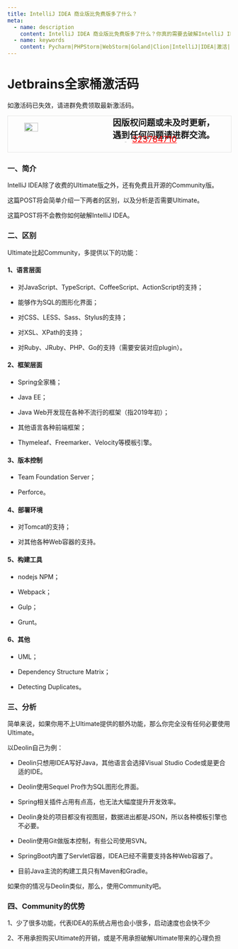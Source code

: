 ```yaml
---
title: IntelliJ IDEA 商业版比免费版多了什么？
meta:
  - name: description
    content: IntelliJ IDEA 商业版比免费版多了什么？你真的需要去破解IntelliJ IDEA吗？
  - name: keywords
    content: Pycharm|PHPStorm|WebStorm|Goland|Clion|IntelliJ|IDEA|激活|全家桶|Jetbrains|商业版|免费版
---
```


# Jetbrains全家桶激活码

如激活码已失效，请进群免费领取最新激活码。
<!-- QQ卡片 -->
<div style="width:100%;display:flex;justify-content:space-around;border:1px solid #E5E5E4;">
  <img style="width:25%;padding-top:15px;" src="http://md.taojingling.cn/WechatIMG31.jpeg" onclick="window.open('http://shang.qq.com/wpa/qunwpa?idkey=22ed6bd53a50f9764493ef41746bfb3006123cbe097729a106fee0c46b6e0b9e', '_blank');" />

  <div style="display:flex;flex-direction:column;justify-content:space-around;">
    <div style="font-size:1.2rem;font-weight:bold;">
      <div>因版权问题或未及时更新，</div>
      <div>遇到任何问题请进群交流。</div>
    </div>
    <div style="padding-left:12%;position:relative;bottom:20%;">
      <img style="width:6%;position:relative;top:3px;cursor:pointer;" src="https://i.loli.net/2019/11/23/U3qbMEuC9n6YBRA.png" onclick="window.open('http://shang.qq.com/wpa/qunwpa?idkey=22ed6bd53a50f9764493ef41746bfb3006123cbe097729a106fee0c46b6e0b9e', '_blank');" />
      <a href="http://shang.qq.com/wpa/qunwpa?idkey=22ed6bd53a50f9764493ef41746bfb3006123cbe097729a106fee0c46b6e0b9e" style="font-size:1.2rem;text-decoration:underline;color:red;" target="_blank">323784710</a>
    </div>
  </div>
</div>

### 一、简介

IntelliJ IDEA除了收费的Ultimate版之外，还有免费且开源的Community版。

这篇POST将会简单介绍一下两者的区别，以及分析是否需要Ultimate。

这篇POST将不会教你如何破解IntelliJ IDEA。

### 二、区别

Ultimate比起Community，多提供以下的功能：

#### 1、语言层面

* 对JavaScript、TypeScript、CoffeeScript、ActionScript的支持；

* 能够作为SQL的图形化界面；

* 对CSS、LESS、Sass、Stylus的支持；

* 对XSL、XPath的支持；

* 对Ruby、JRuby、PHP、Go的支持（需要安装对应plugin）。

#### 2、框架层面

* Spring全家桶；

* Java EE；

* Java Web开发现在各种不流行的框架（指2019年初）；

* 其他语言各种前端框架；

* Thymeleaf、Freemarker、Velocity等模板引擎。

#### 3、版本控制

* Team Foundation Server；

* Perforce。

#### 4、部署环境

* 对Tomcat的支持；

* 对其他各种Web容器的支持。

#### 5、构建工具

* nodejs NPM；

* Webpack；

* Gulp；

* Grunt。

#### 6、其他

* UML；

* Dependency Structure Matrix；

* Detecting Duplicates。


### 三、分析

简单来说，如果你用不上Ultimate提供的额外功能，那么你完全没有任何必要使用Ultimate。

以Deolin自己为例：

* Deolin只想用IDEA写好Java，其他语言会选择Visual Studio Code或是更合适的IDE。

* Deolin使用Sequel Pro作为SQL图形化界面。

* Spring相关插件占用有点高，也无法大幅度提升开发效率。

* Deolin身处的项目都没有视图层，数据进出都是JSON，所以各种模板引擎也不必要。

* Deolin使用Git做版本控制，有些公司使用SVN。

* SpringBoot内置了Servlet容器，IDEA已经不需要支持各种Web容器了。

* 目前Java主流的构建工具只有Maven和Gradle。

如果你的情况与Deolin类似，那么，使用Community吧。

### 四、Community的优势

1、少了很多功能，代表IDEA的系统占用也会小很多，启动速度也会快不少

2、不用承担购买Ultimate的开销，或是不用承担破解Ultimate带来的心理负担